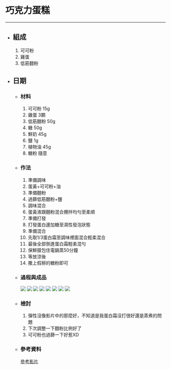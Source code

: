 # 巧克力蛋糕
---
+ ## 組成
  1. 可可粉
  2. 雞蛋
  3. 低筋麵粉

+ ## 日期
  + ### 材料
    1. 可可粉   15g
    2. 雞蛋 3顆
    3. 低筋麵粉 50g
    4. 糖   50g
    5. 鮮奶 45g
    6. 鹽   1g
    7. 植物油   45g
    8. 糖粉 隨意
  
  + ### 作法
    1. 準備調味
    2. 蛋黃+可可粉+油
    3. 準備麵粉
    4. 過篩低筋麵粉+鹽
    5. 調味混合
    6. 蛋黃液跟麵粉混合攪拌均勻至柔順
    7. 準備打發
    8. 打發蛋白邊加糖至濕性發泡狀態
    9. 準備混合
    10. 先取1/3蛋白霜至調味裡面混合輕柔混合
    11. 最後全部倒進蛋白霜輕柔混勻
    12. 保鮮膜包住電鍋蒸50分鐘
    13. 等放涼後
    14. 撒上假掰的糖粉即可
  
  + ### 過程與成品
    ![](../../Image/20210711_7.jpg)
    ![](../../Image/20210711_8.jpg)
    ![](../../Image/20210711_9.jpg)
    ![](../../Image/20210711_10.jpg)
    ![](../../Image/20210711_11.jpg)
    ![](../../Image/20210711_12.jpg)
    ![](../../Image/20210711_13.jpg)
    ![](../../Image/20210711_14.jpg)
  
  + ### 檢討
    1. 彈性沒像影片中的那麼好，不知道是我蛋白霜沒打很好還是蒸煮的問題
    2. 下次調整一下麵粉比例好了
    3. 可可粉也過篩一下好惹XD
  
  + ### 參考資料
    [參考影片](https://youtu.be/SeswNTiY-gs)